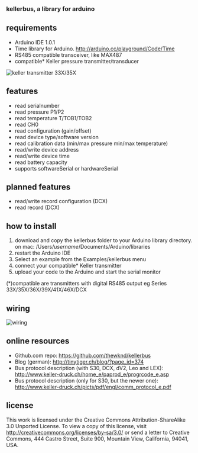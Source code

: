 ### kellerbus, a library for arduino

## requirements
- Arduino IDE 1.0.1
- Time library for Arduino. http://arduino.cc/playground/Code/Time
- RS485 compatible transceiver, like MAX487
- compatible* Keller pressure transmitter/transducer

![keller transmitter 33X/35X](http://www.elektrotechnik.vogel.de/imgserver/bdb/212800/212831/4.jpg)

## features
- read serialnumber
- read pressure P1/P2
- read temperature T/TOB1/TOB2
- read CH0
- read configuration (gain/offset)
- read device type/software version
- read calibration data (min/max pressure min/max temperature)
- read/write device address
- read/write device time
- read battery capacity
- supports softwareSerial or hardwareSerial 

## planned features
- read/write record configuration (DCX)
- read record (DCX)

## how to install
1. download and copy the kellerbus folder to your Arduino library directory.<br/>on mac: /Users/_username_/Documents/Arduino/libraries
2. restart the Arduino IDE
3. Select an example from the Examples/kellerbus menu
4. connect your compatible* Keller transmitter
5. upload your code to the Arduino and start the serial monitor

(*)compatible are transmitters with digital RS485 output
eg Series 33X/35X/36X/39X/41X/46X/DCX

## wiring

![wiring](http://dl.dropbox.com/u/2486346/rs485-5.jpg)


## online resources
- Github.com repo: https://github.com/thewknd/kellerbus
- Blog (german): http://tinytiger.ch/blog/?page_id=374
- Bus protocol description (with S30, DCX, dV2, Leo and LEX): http://www.keller-druck.ch/home_e/paprod_e/progrcode_e.asp
- Bus protocol description (only for S30, but the newer one): http://www.keller-druck.ch/picts/pdf/engl/comm_protocol_e.pdf

## license

This work is licensed under the Creative Commons Attribution-ShareAlike 3.0 Unported License. To view a copy of this license, visit http://creativecommons.org/licenses/by-sa/3.0/ or send a letter to Creative Commons, 444 Castro Street, Suite 900, Mountain View, California, 94041, USA.